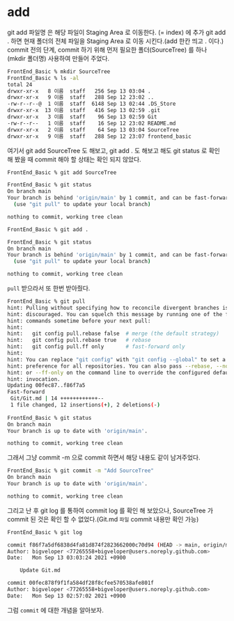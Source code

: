 # add
git add 파일명 은 해당 파일이 Staging Area 로 이동한다. (= index) 에 추가 
git add . 하면 현재 폴더의 전체 파일을 Staging Area 로 이동 시킨다.(add 한칸 띄고 . 이다.)  
commit 전의 단계, commit 하기 위해 먼저 필요한 폴더(SourceTree) 를 하나 (mkdir 폴더명) 사용하여 만들어 주었다.
```sh
FrontEnd_Basic % mkdir SourceTree
FrontEnd_Basic % ls -al
total 24
drwxr-xr-x   8 이름  staff   256 Sep 13 03:04 .
drwxr-xr-x   9 이름  staff   288 Sep 12 23:02 ..
-rw-r--r--@  1 이름  staff  6148 Sep 13 02:44 .DS_Store
drwxr-xr-x  13 이름  staff   416 Sep 13 02:59 .git
drwxr-xr-x   3 이름  staff    96 Sep 13 02:59 Git
-rw-r--r--   1 이름  staff    16 Sep 12 23:02 README.md
drwxr-xr-x   2 이름  staff    64 Sep 13 03:04 SourceTree
drwxr-xr-x   9 이름  staff   288 Sep 12 23:07 frontend_basic
```
여기서 git add SourceTree 도 해보고, git add . 도 해보고 해도 git status 로 확인 해 봤을 때 commit 해야 할 상태는 확인 되지 않았다.  
```sh
FrontEnd_Basic % git add SourceTree

FrontEnd_Basic % git status
On branch main
Your branch is behind 'origin/main' by 1 commit, and can be fast-forwarded.
  (use "git pull" to update your local branch)

nothing to commit, working tree clean

FrontEnd_Basic % git add .

FrontEnd_Basic % git status
On branch main
Your branch is behind 'origin/main' by 1 commit, and can be fast-forwarded.
  (use "git pull" to update your local branch)

nothing to commit, working tree clean
```
`pull` 받으라서 또 한번 받아줬다.
```sh
FrontEnd_Basic % git pull
hint: Pulling without specifying how to reconcile divergent branches is
hint: discouraged. You can squelch this message by running one of the following
hint: commands sometime before your next pull:
hint: 
hint:   git config pull.rebase false  # merge (the default strategy)
hint:   git config pull.rebase true   # rebase
hint:   git config pull.ff only       # fast-forward only
hint: 
hint: You can replace "git config" with "git config --global" to set a default
hint: preference for all repositories. You can also pass --rebase, --no-rebase,
hint: or --ff-only on the command line to override the configured default per
hint: invocation.
Updating 00fec87..f86f7a5
Fast-forward
 Git/Git.md | 14 ++++++++++++--
 1 file changed, 12 insertions(+), 2 deletions(-)
 
FrontEnd_Basic % git status
On branch main
Your branch is up to date with 'origin/main'.

nothing to commit, working tree clean
```
그래서 그냥 commit -m 으로 commit 하면서 해당 내용도 같이 남겨주었다.
```sh
FrontEnd_Basic % git commit -m "Add SourceTree" 
On branch main
Your branch is up to date with 'origin/main'.

nothing to commit, working tree clean
```
그리고 난 후 git log 를 통하여 commit log 를 확인 해 보았으나, SourceTree 가 commit 된 것은 확인 할 수 없었다.(Git.md `파일` commit 내용만 확인 가능)  
```sh
FrontEnd_Basic % git log

commit f86f7a5df6838d4fa81d874f2823662000c70d94 (HEAD -> main, origin/main, origin/HEAD)
Author: bigveloper <77265558+bigveloper@users.noreply.github.com>
Date:   Mon Sep 13 03:03:24 2021 +0900

    Update Git.md

commit 00fec878f9f1fa584df28f8cfee570538afe801f
Author: bigveloper <77265558+bigveloper@users.noreply.github.com>
Date:   Mon Sep 13 02:57:02 2021 +0900

```
그럼 `commit` 에 대한 개념을 알아보자.
